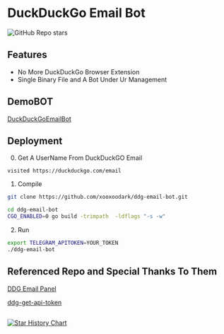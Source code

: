 # DuckDuckGo Email Bot

![GitHub Repo stars](https://img.shields.io/github/stars/xooxoodark/ddg-email-bot?style=social)

## Features

* No More DuckDuckGo Browser Extension
* Single Binary File and A Bot Under Ur Management

## DemoBOT

[DuckDuckGoEmailBot](https://t.me/duckduckgoemail_bot)

## Deployment

0. Get A UserName From DuckDuckGO Email

```
visited https://duckduckgo.com/email
```

1. Compile

```bash
git clone https://github.com/xooxoodark/ddg-email-bot.git

cd ddg-email-bot
CGO_ENABLED=0 go build -trimpath  -ldflags "-s -w"
```

2. Run

```bash
export TELEGRAM_APITOKEN=YOUR_TOKEN
./ddg-email-bot
```

## Referenced Repo and Special Thanks To Them

[DDG Email Panel](https://github.com/whatk233/ddg-email-panel)

[ddg-get-api-token](https://github.com/timedin-de/ddg-get-api-token)


##

[![Star History Chart](https://api.star-history.com/svg?repos=xooxoodark/ddg-email-bot&type=Date)](https://star-history.com/#xooxoodark/ddg-email-bot&Date)
